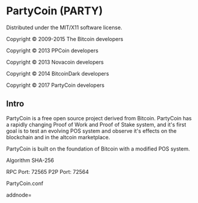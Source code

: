 PartyCoin (PARTY)
===================
Distributed under the MIT/X11 software license.

Copyright © 2009-2015 The Bitcoin developers

Copyright © 2013 PPCoin developers

Copyright © 2013 Novacoin developers

Copyright © 2014 BitcoinDark developers

Copyright © 2017 PartyCoin developers

Intro
-----
PartyCoin is a free open source project derived from Bitcoin. PartyCoin has a rapidly changing Proof of Work and Proof of Stake system, and it's first goal is to test an evolving POS system and observe it's effects on the blockchain and in the altcoin marketplace.

PartyCoin is built on the foundation of Bitcoin with a modified POS system.


Algorithm SHA-256


RPC Port: 72565
P2P Port: 72564

PartyCoin.conf

addnode=

